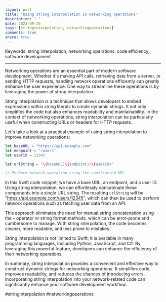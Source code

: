 ```yaml
---
layout: post
title: "Using string interpolation in networking operations"
description: " "
date: 2023-09-26
tags: [stringinterpolation, networkingoperations]
comments: true
share: true
---
```


Keywords: string interpolation, networking operations, code efficiency, software development

---

Networking operations are an essential part of modern software development. Whether it's making API calls, retrieving data from a server, or sending HTTP requests, handling network operations efficiently can greatly enhance the user experience. One way to streamline these operations is by leveraging the power of string interpolation.

String interpolation is a technique that allows developers to embed expressions within string literals to create dynamic strings. It not only simplifies the code but also enhances readability and maintainability. In the context of networking operations, string interpolation can be particularly useful when constructing URLs or headers for HTTP requests.

Let's take a look at a practical example of using string interpolation to improve networking operations:

```swift
let baseURL = "https://api.example.com"
let endpoint = "/users"
let userId = 12345

let urlString = "\(baseURL)\(endpoint)/\(userId)"

// Perform network operation using the constructed URL
```

In this Swift code snippet, we have a base URL, an endpoint, and a user ID. Using string interpolation, we can effortlessly concatenate these components into a single URL string. The resulting `urlString` will be "https://api.example.com/users/12345", which can then be used to perform network operations such as fetching user data from an API.

This approach eliminates the need for manual string concatenation using the `+` operator or string format methods, which can be error-prone and cumbersome to manage. With string interpolation, the code becomes cleaner, more readable, and less prone to mistakes.

String interpolation is not limited to Swift; it is available in many programming languages, including Python, JavaScript, and C#. By leveraging this powerful feature, developers can enhance the efficiency of their networking operations.

In summary, string interpolation provides a convenient and effective way to construct dynamic strings for networking operations. It simplifies code, improves readability, and reduces the chances of introducing errors. Incorporating string interpolation into your network-related code can significantly enhance your software development workflow.

#stringinterpolation #networkingoperations